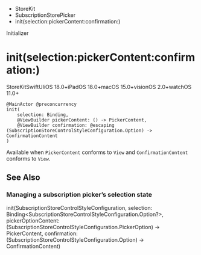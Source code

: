 

- StoreKit
- SubscriptionStorePicker
-  init(selection:pickerContent:confirmation:) 

Initializer

# init(selection:pickerContent:confirmation:)

StoreKitSwiftUIiOS 18.0+iPadOS 18.0+macOS 15.0+visionOS 2.0+watchOS 11.0+

``` source
@MainActor @preconcurrency
init(
    selection: Binding,
    @ViewBuilder pickerContent: () -> PickerContent,
    @ViewBuilder confirmation: @escaping (SubscriptionStoreControlStyleConfiguration.Option) -> ConfirmationContent
)
```

Available when `PickerContent` conforms to `View` and `ConfirmationContent` conforms to `View`.

## See Also

### Managing a subscription picker’s selection state

init(SubscriptionStoreControlStyleConfiguration, selection: Binding&lt;SubscriptionStoreControlStyleConfiguration.Option?>, pickerOptionContent: (SubscriptionStoreControlStyleConfiguration.PickerOption) -> PickerContent, confirmation: (SubscriptionStoreControlStyleConfiguration.Option) -> ConfirmationContent)

